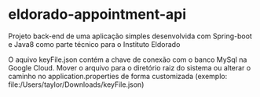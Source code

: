# eldorado-appointment-api

Projeto back-end de uma aplicação simples desenvolvida com Spring-boot e Java8 como parte técnico para o Instituto Eldorado

O aquivo keyFile.json contém a chave de conexão com o banco MySql na Google Cloud. Mover o arquivo para o diretório raiz do sistema ou alterar o caminho no application.properties de forma customizada (exemplo: file:/Users/taylor/Downloads/keyFile.json)
